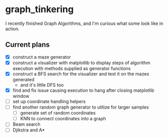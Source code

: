 # graph_tinkering
I recently finished Graph Algorithms, and I'm curious what some look like in action.

## Current plans
- [x] construct a maze generator
- [x] construct a visualizer with matplotlib to display steps of algorithm execution with methods supplied as generator functions
- [x] construct a BFS search for the visualizer and test it on the mazes generated
   - and it's little DFS too
- [x] find and fix issue causing execution to hang after closing matplotlib window
- [ ] set up coordinate handling helpers
- [ ] find another random graph generator to utilize for larger samples
   - [ ] generate set of random coordinates
   - [ ] KNN to connect coordinates into a graph
- [ ] Beam search
- [ ] Djikstra and A*

